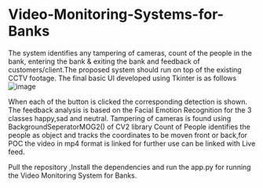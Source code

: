 # Video-Monitoring-Systems-for-Banks
The system identifies any tampering of cameras, count of the people in the bank, entering the bank &amp; exiting the bank and feedback of customers/client.The proposed system should run on top of the existing CCTV footage.
The final basic UI developed using Tkinter is as follows
![image](https://github.com/kumar132002/Video-Monitoring-Systems-for-Banks/assets/105906512/e82fc3c8-5910-45f3-aa01-3b8fef0af252)

When each of the button is clicked the corresponding detection is shown.
The feedback analysis is based on the Facial Emotion Recognition for the 3 classes happy,sad and neutral.
Tampering of cameras is found using BackgroundSeperatorMOG2() of CV2 library
Count of People identifies the people as object and tracks the coordinates to be moven front or back,for POC the video in mp4 format is linked for further use can be linked with Live feed.

Pull the repository ,Install the dependencies and run the app.py for running the Video Monitoring System for Banks.
